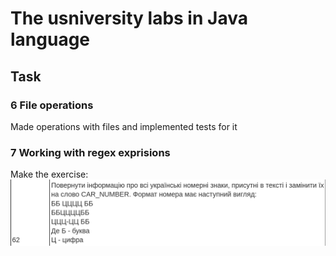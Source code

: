 # The usniversity labs in Java language

## Task

### 6 File operations

Made operations with files and implemented tests for it

### 7 Working with regex exprisions

Make the exercise: ![the excersise](images/laba7.png)
